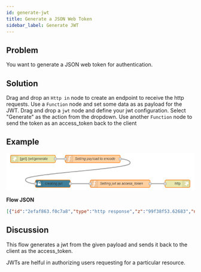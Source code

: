 ```yaml
---
id: generate-jwt
title: Generate a JSON Web Token
sidebar_label: Generate JWT
---
```


## Problem

You want to generate a JSON web token for authentication.

## Solution

Drag and drop an <code class="node">Http in</code> node to create an endpoint to receive the http requests.
Use a <code class="node">Function</code> node and set some data as as payload for the JWT.
Drag and drop a <code class="node">jwt</code> node and define your jwt configuration.
Select "Generate" as the action from the dropdown.
Use another <code class="node">Function</code> node to send the token as an access_token back to the client

## Example

![](../assets/auth/generate-jwt.png)

<b>Flow JSON</b>
~~~json
[{"id":"2efaf863.f0c7a8","type":"http response","z":"99f38f53.62683","name":"","statusCode":"","headers":{"content-type":"application/json"},"x":710,"y":280,"wires":[]},{"id":"f115185f.c4bcd8","type":"function","z":"99f38f53.62683","name":"Setting jwt as access_token","func":"msg.payload = {\n    \"access_token\" : msg.payload\n}\nreturn msg;","outputs":1,"noerr":0,"x":480,"y":280,"wires":[["2efaf863.f0c7a8"]]},{"id":"91ef189c.6f3fb8","type":"jwt","z":"99f38f53.62683","name":"creating jwt","jwtconfig":"766dcb94.6ebc04","generatejwt":"true","outputs":1,"x":210,"y":280,"wires":[["f115185f.c4bcd8"]]},{"id":"34c70aa9.45ad56","type":"function","z":"99f38f53.62683","name":"Setting payload to encode","func":"msg.payload = {\n    \"name\" : \"CYber Group Inc.\",\n    \"Domain\" : \"Information Technology & Services\",\n    \"Offices\" : {\n        \"Dallas\" :  \"12900 Preston Road, Ste 900, Dallas, TX, 75230\",\n        \"India\" : \"30/1 Knowledge Park III, Greater Noida\"\n    }\n}\nreturn msg;","outputs":1,"noerr":0,"x":370,"y":180,"wires":[["91ef189c.6f3fb8"]]},{"id":"588127fb.fa4d78","type":"http in","z":"99f38f53.62683","name":"","url":"/jwt/generate","method":"get","upload":false,"swaggerDoc":"","x":130,"y":180,"wires":[["34c70aa9.45ad56"]]},{"id":"766dcb94.6ebc04","type":"jwt-config","z":"","name":"igniteadmin","expiresin":"86400","algorithm":"HS256"}]
~~~

## Discussion

This flow generates a jwt from the given payload and sends it back to the client as the access_token.

JWTs are helful in authorizing users requesting for a particular resource.

